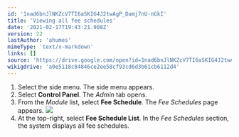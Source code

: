 ```yaml
---
id: '1nad6bnJlNKZcV7TI6aSKIG4J2twAgP_Damj7nU-nGkI'
title: 'Viewing all fee schedules'
date: '2021-02-17T19:43:21.908Z'
version: 22
lastAuthor: 'ahumes'
mimeType: 'text/x-markdown'
links: []
source: 'https://drive.google.com/open?id=1nad6bnJlNKZcV7TI6aSKIG4J2twAgP_Damj7nU-nGkI'
wikigdrive: 'a0e5118c84846ce2ee58cf93cd6d3b61cb6112d4'
---
```

1. Select the side menu. The side menu appears.
2. Select <strong>Control Panel</strong>. The <em>Admin</em> tab opens.
3. From the <em>Module</em> list, select <strong>Fee Schedule</strong>. The <em>Fee Schedules</em> page appears.
    ![](../viewing-all-fee-schedules.assets/36b38315b0c61269cee9bc07376ad7d7.png)
4. At the top-right, select <strong>Fee Schedule List</strong>. In the <em>Fee Schedules</em> section, the system displays all fee schedules.
